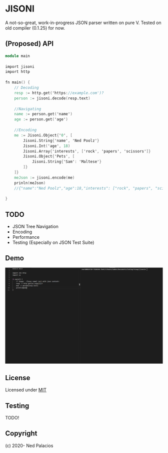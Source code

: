 # JISONI
A not-so-great, work-in-progress JSON parser written on pure V. Tested on old compiler (0.1.25) for now.

## (Proposed) API
```v
module main

import jisoni
import http

fn main() {
    // Decoding
    resp := http.get('https://example.com')?
    person := jisoni.decode(resp.text)

    //Navigating
    name := person.get('name')
    age := person.get('age')

    //Encoding
    me := Jisoni.Object{'0', [
        Jisoni.String{'name', 'Ned Poolz'}
        Jisoni.Int('age', 18)
        Jisoni.Array{'interests', ['rock', 'papers', 'scissors']}
        Jisoni.Object{'Pets', [
            Jisoni.String{'Sam': 'Maltese'}
        ]}
    ]} 
    meJson := jisoni.encode(me)
    prinln(meJson)
    //{"name":"Ned Poolz","age":18,"interests": ["rock", "papers", "scissors"],"pets":{"Sam":"Maltese"}}

}
```

## TODO
- JSON Tree Navigation
- Encoding
- Performance
- Testing (Especially on JSON Test Suite)

## Demo
![demo](demo.gif)

## License
Licensed under [MIT](LICENSE)

## Testing
TODO!

## Copyright
(c) 2020- Ned Palacios